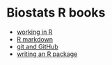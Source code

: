 # Biostats R books

- [working in R](workingInR/index.html)
- [R markdown](rmarkdown/index.html)
- [git and GitHub](github/index.html)
- [writing an R package](package/index.html)
